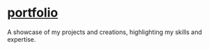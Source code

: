 # [portfolio](https://natansalvadorligabo.github.io/portfolio/src/pages/lobby.html)
A showcase of my projects and creations, highlighting my skills and expertise.
